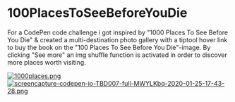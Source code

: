 # 100PlacesToSeeBeforeYouDie
For a CodePen code challenge i got inspired by "1000 Places To See Before You Die" & created a multi-destination photo gallery with a tiptool hover link to buy the book on the "100 Places To See Before You Die"-image. By clicking "See more" an img shuffle function is activated in order to discover more places worth visiting.


[![1000places.png](https://i.postimg.cc/9Xy6DnVz/1000places.png)](https://postimg.cc/0r2W3Zzq)
[![screencapture-codepen-io-TBD007-full-MWYLKbq-2020-01-25-17-43-28.png](https://i.postimg.cc/d01wMP7L/screencapture-codepen-io-TBD007-full-MWYLKbq-2020-01-25-17-43-28.png)](https://postimg.cc/18LL6drQ)
